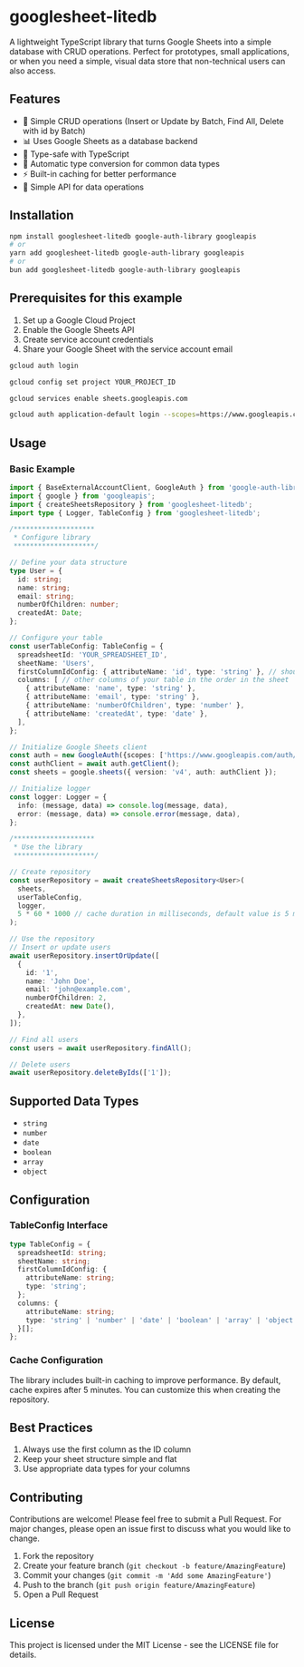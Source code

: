 # googlesheet-litedb

A lightweight TypeScript library that turns Google Sheets into a simple database with CRUD operations. Perfect for prototypes, small applications, or when you need a simple, visual data store that non-technical users can also access.

## Features

- 🔄 Simple CRUD operations (Insert or Update by Batch, Find All, Delete with id by Batch)
- 📊 Uses Google Sheets as a database backend
- 🚀 Type-safe with TypeScript
- 🎯 Automatic type conversion for common data types
- ⚡ Built-in caching for better performance
- 📝 Simple API for data operations

## Installation

```bash
npm install googlesheet-litedb google-auth-library googleapis
# or
yarn add googlesheet-litedb google-auth-library googleapis
# or
bun add googlesheet-litedb google-auth-library googleapis
```

## Prerequisites for this example

1. Set up a Google Cloud Project
2. Enable the Google Sheets API
3. Create service account credentials
4. Share your Google Sheet with the service account email

```bash
gcloud auth login

gcloud config set project YOUR_PROJECT_ID

gcloud services enable sheets.googleapis.com

gcloud auth application-default login --scopes=https://www.googleapis.com/auth/cloud-platform,https://www.googleapis.com/auth/drive,https://www.googleapis.com/auth/spreadsheets
```

## Usage

### Basic Example

```typescript
import { BaseExternalAccountClient, GoogleAuth } from 'google-auth-library';
import { google } from 'googleapis';
import { createSheetsRepository } from 'googlesheet-litedb';
import type { Logger, TableConfig } from 'googlesheet-litedb';

/********************
 * Configure library
 ********************/

// Define your data structure
type User = {
  id: string;
  name: string;
  email: string;
  numberOfChildren: number;
  createdAt: Date;
};

// Configure your table
const userTableConfig: TableConfig = {
  spreadsheetId: 'YOUR_SPREADSHEET_ID',
  sheetName: 'Users',
  firstColumnIdConfig: { attributeName: 'id', type: 'string' }, // should be the first column of your table
  columns: [ // other columns of your table in the order in the sheet
    { attributeName: 'name', type: 'string' },
    { attributeName: 'email', type: 'string' },
    { attributeName: 'numberOfChildren', type: 'number' },
    { attributeName: 'createdAt', type: 'date' },
  ],
};

// Initialize Google Sheets client
const auth = new GoogleAuth({scopes: ['https://www.googleapis.com/auth/spreadsheets','https://www.googleapis.com/auth/drive.file']});
const authClient = await auth.getClient();
const sheets = google.sheets({ version: 'v4', auth: authClient });

// Initialize logger
const logger: Logger = {
  info: (message, data) => console.log(message, data),
  error: (message, data) => console.error(message, data),
};

/********************
 * Use the library
 ********************/

// Create repository
const userRepository = await createSheetsRepository<User>(
  sheets,
  userTableConfig,
  logger,
  5 * 60 * 1000 // cache duration in milliseconds, default value is 5 minutes (argument is optional)
);

// Use the repository
// Insert or update users
await userRepository.insertOrUpdate([
  {
    id: '1',
    name: 'John Doe',
    email: 'john@example.com',
    numberOfChildren: 2,
    createdAt: new Date(),
  },
]);

// Find all users
const users = await userRepository.findAll();

// Delete users
await userRepository.deleteByIds(['1']);
```

## Supported Data Types

- `string`
- `number`
- `date`
- `boolean`
- `array`
- `object`

## Configuration

### TableConfig Interface

```typescript
type TableConfig = {
  spreadsheetId: string;
  sheetName: string;
  firstColumnIdConfig: {
    attributeName: string;
    type: 'string';
  };
  columns: {
    attributeName: string;
    type: 'string' | 'number' | 'date' | 'boolean' | 'array' | 'object';
  }[];
};
```

### Cache Configuration

The library includes built-in caching to improve performance. By default, cache expires after 5 minutes. You can customize this when creating the repository.

## Best Practices

1. Always use the first column as the ID column
2. Keep your sheet structure simple and flat
3. Use appropriate data types for your columns

## Contributing

Contributions are welcome! Please feel free to submit a Pull Request. For major changes, please open an issue first to discuss what you would like to change.

1. Fork the repository
2. Create your feature branch (`git checkout -b feature/AmazingFeature`)
3. Commit your changes (`git commit -m 'Add some AmazingFeature'`)
4. Push to the branch (`git push origin feature/AmazingFeature`)
5. Open a Pull Request

## License

This project is licensed under the MIT License - see the LICENSE file for details.